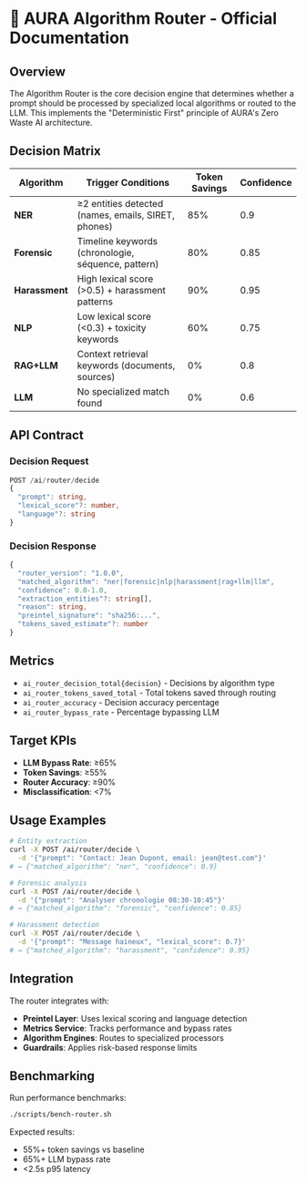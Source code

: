 # 🎯 AURA Algorithm Router - Official Documentation

## Overview

The Algorithm Router is the core decision engine that determines whether a prompt should be processed by specialized local algorithms or routed to the LLM. This implements the "Deterministic First" principle of AURA's Zero Waste AI architecture.

## Decision Matrix

| Algorithm | Trigger Conditions | Token Savings | Confidence |
|-----------|-------------------|---------------|------------|
| **NER** | ≥2 entities detected (names, emails, SIRET, phones) | 85% | 0.9 |
| **Forensic** | Timeline keywords (chronologie, séquence, pattern) | 80% | 0.85 |
| **Harassment** | High lexical score (>0.5) + harassment patterns | 90% | 0.95 |
| **NLP** | Low lexical score (<0.3) + toxicity keywords | 60% | 0.75 |
| **RAG+LLM** | Context retrieval keywords (documents, sources) | 0% | 0.8 |
| **LLM** | No specialized match found | 0% | 0.6 |

## API Contract

### Decision Request
```typescript
POST /ai/router/decide
{
  "prompt": string,
  "lexical_score"?: number,
  "language"?: string
}
```

### Decision Response
```typescript
{
  "router_version": "1.0.0",
  "matched_algorithm": "ner|forensic|nlp|harassment|rag+llm|llm",
  "confidence": 0.0-1.0,
  "extraction_entities"?: string[],
  "reason": string,
  "preintel_signature": "sha256:...",
  "tokens_saved_estimate"?: number
}
```

## Metrics

- `ai_router_decision_total{decision}` - Decisions by algorithm type
- `ai_router_tokens_saved_total` - Total tokens saved through routing
- `ai_router_accuracy` - Decision accuracy percentage
- `ai_router_bypass_rate` - Percentage bypassing LLM

## Target KPIs

- **LLM Bypass Rate**: ≥65%
- **Token Savings**: ≥55%
- **Router Accuracy**: ≥90%
- **Misclassification**: <7%

## Usage Examples

```bash
# Entity extraction
curl -X POST /ai/router/decide \
  -d '{"prompt": "Contact: Jean Dupont, email: jean@test.com"}'
# → {"matched_algorithm": "ner", "confidence": 0.9}

# Forensic analysis  
curl -X POST /ai/router/decide \
  -d '{"prompt": "Analyser chronologie 08:30-10:45"}'
# → {"matched_algorithm": "forensic", "confidence": 0.85}

# Harassment detection
curl -X POST /ai/router/decide \
  -d '{"prompt": "Message haineux", "lexical_score": 0.7}'
# → {"matched_algorithm": "harassment", "confidence": 0.95}
```

## Integration

The router integrates with:
- **Preintel Layer**: Uses lexical scoring and language detection
- **Metrics Service**: Tracks performance and bypass rates
- **Algorithm Engines**: Routes to specialized processors
- **Guardrails**: Applies risk-based response limits

## Benchmarking

Run performance benchmarks:
```bash
./scripts/bench-router.sh
```

Expected results:
- 55%+ token savings vs baseline
- 65%+ LLM bypass rate
- <2.5s p95 latency